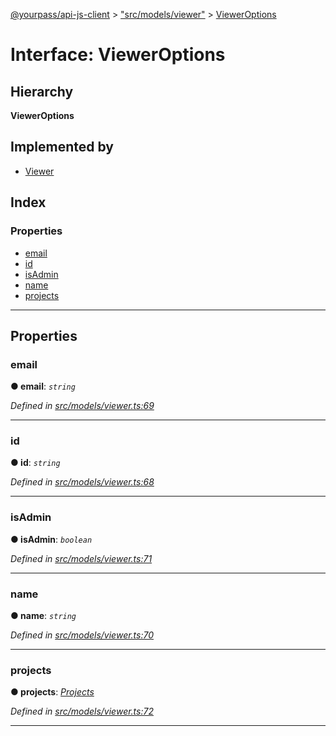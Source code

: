 [@yourpass/api-js-client](../README.md) > ["src/models/viewer"](../modules/_src_models_viewer_.md) > [ViewerOptions](../interfaces/_src_models_viewer_.vieweroptions.md)

# Interface: ViewerOptions

## Hierarchy

**ViewerOptions**

## Implemented by

* [Viewer](../classes/_src_models_viewer_.viewer.md)

## Index

### Properties

* [email](_src_models_viewer_.vieweroptions.md#email)
* [id](_src_models_viewer_.vieweroptions.md#id)
* [isAdmin](_src_models_viewer_.vieweroptions.md#isadmin)
* [name](_src_models_viewer_.vieweroptions.md#name)
* [projects](_src_models_viewer_.vieweroptions.md#projects)

---

## Properties

<a id="email"></a>

###  email

**● email**: *`string`*

*Defined in [src/models/viewer.ts:69](https://github.com/yourpass/yourpass-api-js-client/blob/598a0e7/src/models/viewer.ts#L69)*

___
<a id="id"></a>

###  id

**● id**: *`string`*

*Defined in [src/models/viewer.ts:68](https://github.com/yourpass/yourpass-api-js-client/blob/598a0e7/src/models/viewer.ts#L68)*

___
<a id="isadmin"></a>

###  isAdmin

**● isAdmin**: *`boolean`*

*Defined in [src/models/viewer.ts:71](https://github.com/yourpass/yourpass-api-js-client/blob/598a0e7/src/models/viewer.ts#L71)*

___
<a id="name"></a>

###  name

**● name**: *`string`*

*Defined in [src/models/viewer.ts:70](https://github.com/yourpass/yourpass-api-js-client/blob/598a0e7/src/models/viewer.ts#L70)*

___
<a id="projects"></a>

###  projects

**● projects**: *[Projects](_src_models_viewer_.projects.md)*

*Defined in [src/models/viewer.ts:72](https://github.com/yourpass/yourpass-api-js-client/blob/598a0e7/src/models/viewer.ts#L72)*

___


